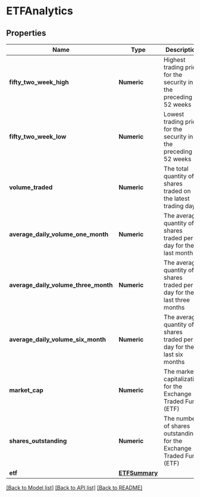 # ETFAnalytics

[//]: # (CLASS:IntrinioSDK::ETFAnalytics)

[//]: # (KIND:object)

## Properties

[//]: # (START_DEFINITION)

Name | Type | Description
------------ | ------------- | -------------
**fifty_two_week_high** | **Numeric** | Highest trading price for the security in the preceding 52 weeks &nbsp;
**fifty_two_week_low** | **Numeric** | Lowest trading price for the security in the preceding 52 weeks &nbsp;
**volume_traded** | **Numeric** | The total quantity of shares traded on the latest trading day &nbsp;
**average_daily_volume_one_month** | **Numeric** | The average quantity of shares traded per day for the last month &nbsp;
**average_daily_volume_three_month** | **Numeric** | The average quantity of shares traded per day for the last three months &nbsp;
**average_daily_volume_six_month** | **Numeric** | The average quantity of shares traded per day for the last six months &nbsp;
**market_cap** | **Numeric** | The market capitalization for the Exchange Traded Fund (ETF) &nbsp;
**shares_outstanding** | **Numeric** | The number of shares outstanding for the Exchange Traded Fund (ETF) &nbsp;
**etf** | [**ETFSummary**](ETFSummary.md) |  &nbsp;

[//]: # (END_DEFINITION)


[//]: # (CONTAINED_CLASS:IntrinioSDK::ETFSummary)


[[Back to Model list]](../README.md#documentation-for-models) [[Back to API list]](../README.md#documentation-for-api-endpoints) [[Back to README]](../README.md)



